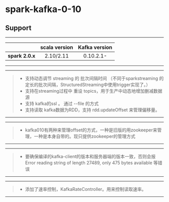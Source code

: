 # spark-kafka-0-10
## Support
---
|                    | scala version      |Kafka version       | 
|:------------------:|:------------------:|:------------------:|
| **spark 2.0.x**    | 2.10/2.11          | 0.10.2.1- | 
---
-------------------
> - 支持动态调节 streaming 的 批次间隔时间 （不同于sparkstreaming 的 定长的批次间隔，StructuredStreaming中使用trigger实现了。） <br/>
> - 支持在streaming过程中 重设 topics，用于生产中动态地增加删减数据源 <br/>
> - 支持 kafka的ssl 。 通过 --file 的方式<br/>
> - 支持读取 kafka数据为RDD，支持 rdd.updateOffset 来管理偏移量。 <br/>
-------------------

-------------------
> - kafka010有两种来管理offset的方式，一种是旧版的用zookeeper来管理，一种是本身自带的。现只提供zookeeper的管理方式
-------------------

-------------------
> - 要确保编译的kafka-client的版本和服务器端的版本一致，否则会报 Error reading string of length 27489, only 475 bytes available 等错误<br/>
-------------------
-------------------
> - 添加了速率控制，KafkaRateController。用来控制读取速率。<br>
-------------------

